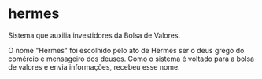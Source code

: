 # hermes
Sistema que auxilia investidores da Bolsa de Valores.

O nome "Hermes" foi escolhido pelo ato de Hermes ser o deus grego do comércio e mensageiro dos deuses. Como o sistema é voltado para a bolsa de valores e envia informações, recebeu esse nome.
